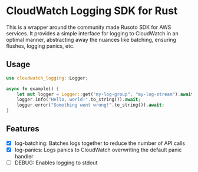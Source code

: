 # CloudWatch Logging SDK for Rust

This is a wrapper around the community made Rusoto SDK for AWS services. 
It provides a simple interface for logging to CloudWatch in an optimal manner, abstracting away the nuances like 
batching, ensuring flushes, logging panics, etc.

## Usage
```rust
use cloudwatch_logging::Logger;

async fn example() {
    let mut logger = Logger::get("my-log-group", "my-log-stream").await;
    logger.info("Hello, world!".to_string()).await;
    logger.error("Something went wrong!".to_string()).await;
}
```

## Features
- [x] log-batching: Batches logs together to reduce the number of API calls
- [x] log-panics: Logs panics to CloudWatch overwriting the default panic handler
- [ ] DEBUG: Enables logging to stdout